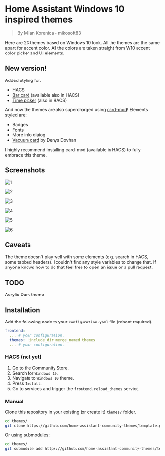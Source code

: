 # Home Assistant Windows 10 inspired themes

> By Milan Korenica - mikosoft83

Here are 23 themes based on Windows 10 look. All the themes are the same apart for accent color. All the colors are taken straight from W10 accent color picker and UI elements. 

## New version!

Added styling for:

- HACS
- [Bar card](https://github.com/custom-cards/bar-card) (available also in HACS)
- [Time picker](https://github.com/GeorgeSG/lovelace-time-picker-card) (also in HACS)

And now the themes are also supercharged using [card-mod](https://github.com/thomasloven/lovelace-card-mod)! Elements styled are:

- Badges
- Fonts
- More info dialog
- [Vacuum card](https://github.com/denysdovhan/vacuum-card) by Denys Dovhan

I highly recommend installing card-mod (available in HACS) to fully embrace this theme.

## Screenshots

![1](https://github.com/mikosoft83/hass-windows10-themes/raw/master/w102ss1.png)

![2](https://github.com/mikosoft83/hass-windows10-themes/raw/master/w102ss2.png)

![3](https://github.com/mikosoft83/hass-windows10-themes/raw/master/w102ss3.png)

![4](https://github.com/mikosoft83/hass-windows10-themes/raw/master/w102ss4.png)

![5](https://github.com/mikosoft83/hass-windows10-themes/raw/master/w102ss5.png)

![6](https://github.com/mikosoft83/hass-windows10-themes/raw/master/w102ss6.png)

## Caveats

The theme doesn't play well with some elements (e.g. search in HACS, some tabbed headers). I couldn't find any style variables to change that. If anyone knows how to do that feel free to open an issue or a pull request.

## TODO

Acrylic
Dark theme

## Installation

Add the following code to your `configuration.yaml` file (reboot required).

```yaml
frontend:
  ... # your configuration.
  themes: !include_dir_merge_named themes
  ... # your configuration.
```
### HACS (not yet)

1. Go to the Community Store.
2. Search for `Windows 10`.
3. Navigate to `Windows 10` theme.
4. Press `Install`.
6. Go to services and trigger the `frontend.reload_themes` service.

### Manual

Clone this repository in your existing (or create it) `themes/` folder.

```bash
cd themes/
git clone https://github.com/home-assistant-community-themes/template.git
```

Or using submodules:

```bash
cd themes/
git submodule add https://github.com/home-assistant-community-themes/template.git
```
